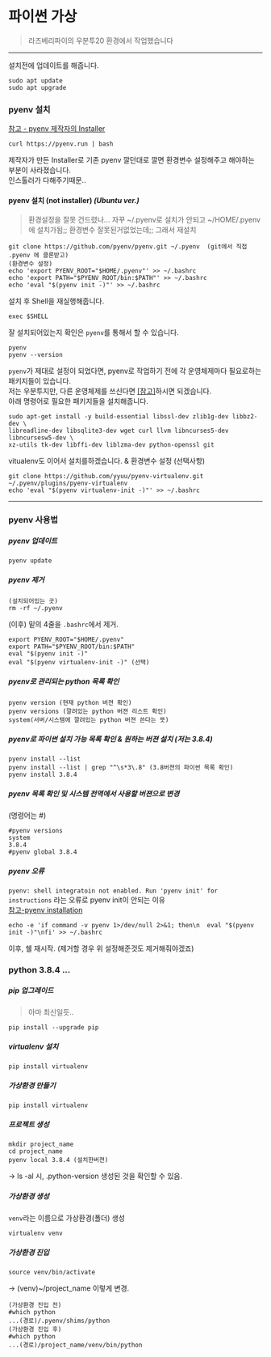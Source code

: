 # 파이썬 가상 
> 라즈베리파이의 우분투20 환경에서 작업했습니다  

* * *
설치전에 업데이트를 해줍니다.  
~~~
sudo apt update
sudo apt upgrade
~~~

### pyenv 설치   
[참고 - pyenv 제작자의 Installer](https://github.com/pyenv/pyenv-installer)  
~~~
curl https://pyenv.run | bash
~~~

제작자가 만든 Installer로 기존 pyenv 깔던대로 깔면 환경변수 설정해주고 해야하는 부분이 
사라졌습니다.  
인스톨러가 다해주기때문.. 

#### pyenv 설치 (not installer) *(Ubuntu ver.)*
> 환경설정을 잘못 건드렸나... 자꾸 ~/.pyenv로 설치가 안되고 ~/HOME/.pyenv에 설치가됨;; 환경변수 잘못된거없었는데;; 그래서 재설치
~~~
git clone https://github.com/pyenv/pyenv.git ~/.pyenv  (git에서 직접 .pyenv 에 클론받고)
(환경변수 설정)
echo 'export PYENV_ROOT="$HOME/.pyenv"' >> ~/.bashrc
echo 'export PATH="$PYENV_ROOT/bin:$PATH"' >> ~/.bashrc
echo 'eval "$(pyenv init -)"' >> ~/.bashrc
~~~

설치 후 Shell을 재실행해줍니다.  
~~~
exec $SHELL
~~~
  
잘 설치되어있는지 확인은 `pyenv`를 통해서 할 수 있습니다.  
~~~
pyenv
pyenv --version
~~~

`pyenv`가 제대로 설정이 되었다면, pyenv로 작업하기 전에 각 운영체제마다 필요로하는 패키지들이 있습니다.    
저는 우분투지만, 다른 운영체제를 쓰신다면 [[참고]](https://github.com/pyenv/pyenv/wiki/Common-build-problems)하시면 되겠습니다.  
아래 명령어로 필요한 패키지들을 설치해줍니다.  
~~~
sudo apt-get install -y build-essential libssl-dev zlib1g-dev libbz2-dev \
libreadline-dev libsqlite3-dev wget curl llvm libncurses5-dev libncursesw5-dev \
xz-utils tk-dev libffi-dev liblzma-dev python-openssl git
~~~

vitualenv도 이어서 설치를하겠습니다. & 환경변수 설정 (선택사항)
~~~
git clone https://github.com/yyuu/pyenv-virtualenv.git ~/.pyenv/plugins/pyenv-virtualenv
echo 'eval "$(pyenv virtualenv-init -)"' >> ~/.bashrc
~~~

* * *

### pyenv 사용법  

##### pyenv 업데이트
~~~
pyenv update
~~~

##### pyenv 제거
~~~
(설치되어있는 곳)
rm -rf ~/.pyenv
~~~
(이후) 밑의 4줄을 `.bashrc`에서 제거.
~~~
export PYENV_ROOT="$HOME/.pyenv" 
export PATH="$PYENV_ROOT/bin:$PATH"
eval "$(pyenv init -)"
eval "$(pyenv virtualenv-init -)" (선택)
~~~

##### pyenv로 관리되는 python 목록 확인  
~~~
pyenv version (현재 python 버젼 확인)
pyenv versions (깔려있는 python 버젼 리스트 확인)
system(서버/시스템에 깔려있는 python 버젼 쓴다는 뜻)
~~~

##### pyenv로 파이썬 설치 가능 목록 확인 & 원하는 버젼 설치 (저는 3.8.4)
~~~
pyenv install --list
pyenv install --list | grep "^\s*3\.8" (3.8버젼의 파이썬 목록 확인)
pyenv install 3.8.4
~~~

##### pyenv 목록 확인 및 시스템 전역에서 사용할 버젼으로 변경  
(명령어는 #)  
~~~
#pyenv versions
system
3.8.4
#pyenv global 3.8.4
~~~

##### pyenv 오류
`pyenv: shell integratoin not enabled. Run 'pyenv init' for instructions` 라는 오류로 pyenv init이 안되는 이유  
[참고-pyenv installation](https://github.com/pyenv/pyenv#installation)
~~~
echo -e 'if command -v pyenv 1>/dev/null 2>&1; then\n  eval "$(pyenv init -)"\nfi' >> ~/.bashrc
~~~
이후, 쉘 재시작. (제거할 경우 위 설정해준것도 제거해줘야겠죠)

### python 3.8.4 ...

##### pip 업그레이드
> 아마 최신일듯.. 
~~~
pip install --upgrade pip
~~~

##### virtualenv 설치
~~~
pip install virtualenv
~~~

##### 가상환경 만들기 
~~~
pip install virtualenv
~~~

##### 프로젝트 생성
~~~
mkdir project_name
cd project_name
pyenv local 3.8.4 (설치한버젼)
~~~
-> ls -al 시, .python-version 생성된 것을 확인할 수 있음. 

##### 가상환경 생성
`venv`라는 이름으로 가상환경(폴더) 생성
~~~
virtualenv venv
~~~

##### 가상환경 진입
~~~
source venv/bin/activate
~~~
-> (venv)~/project_name 이렇게 변경.  
~~~
(가상환경 진입 전)
#which python
...(경로)/.pyenv/shims/python
(가상환경 진입 후)
#which python 
...(경로)/project_name/venv/bin/python
~~~
